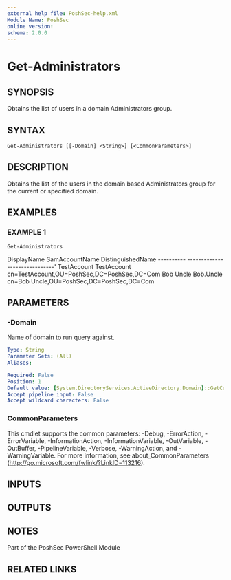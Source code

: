 ```yaml
---
external help file: PoshSec-help.xml
Module Name: PoshSec
online version:
schema: 2.0.0
---
```


# Get-Administrators

## SYNOPSIS
Obtains the list of users in a domain Administrators group.

## SYNTAX

```
Get-Administrators [[-Domain] <String>] [<CommonParameters>]
```

## DESCRIPTION
Obtains the list of the users in the domain based Administrators group for the current or specified domain.

## EXAMPLES

### EXAMPLE 1
```
Get-Administrators
```

DisplayName     SamAccountName      DistinguishedName
        ----------      -------------       -----------------'
        TestAccount     TestAccount         cn=TestAccount,OU=PoshSec,DC=PoshSec,DC=Com
        Bob Uncle       Bob.Uncle           cn=Bob Uncle,OU=PoshSec,DC=PoshSec,DC=Com

## PARAMETERS

### -Domain
Name of domain to run query against.

```yaml
Type: String
Parameter Sets: (All)
Aliases:

Required: False
Position: 1
Default value: [System.DirectoryServices.ActiveDirectory.Domain]::GetCurrentDomain()
Accept pipeline input: False
Accept wildcard characters: False
```

### CommonParameters
This cmdlet supports the common parameters: -Debug, -ErrorAction, -ErrorVariable, -InformationAction, -InformationVariable, -OutVariable, -OutBuffer, -PipelineVariable, -Verbose, -WarningAction, and -WarningVariable.
For more information, see about_CommonParameters (http://go.microsoft.com/fwlink/?LinkID=113216).

## INPUTS

## OUTPUTS

## NOTES
Part of the PoshSec PowerShell Module

## RELATED LINKS
